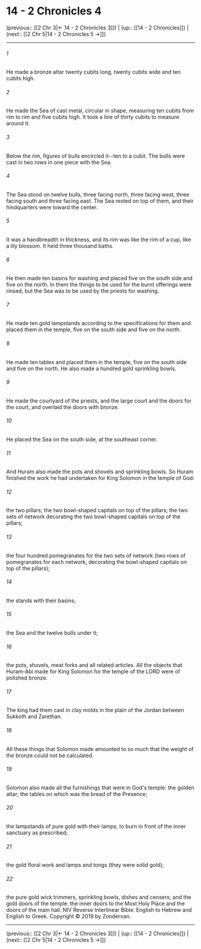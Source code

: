 # 14 - 2 Chronicles 4

(previous:: [[2 Chr 3|← 14 - 2 Chronicles 3]]) | (up:: [[14 - 2 Chronicles]]) | (next:: [[2 Chr 5|14 - 2 Chronicles 5 →]])

***


###### 1 
He made a bronze altar twenty cubits long, twenty cubits wide and ten cubits high. 

###### 2 
He made the Sea of cast metal, circular in shape, measuring ten cubits from rim to rim and five cubits high. It took a line of thirty cubits to measure around it. 

###### 3 
Below the rim, figures of bulls encircled it--ten to a cubit. The bulls were cast in two rows in one piece with the Sea. 

###### 4 
The Sea stood on twelve bulls, three facing north, three facing west, three facing south and three facing east. The Sea rested on top of them, and their hindquarters were toward the center. 

###### 5 
It was a handbreadth in thickness, and its rim was like the rim of a cup, like a lily blossom. It held three thousand baths. 

###### 6 
He then made ten basins for washing and placed five on the south side and five on the north. In them the things to be used for the burnt offerings were rinsed, but the Sea was to be used by the priests for washing. 

###### 7 
He made ten gold lampstands according to the specifications for them and placed them in the temple, five on the south side and five on the north. 

###### 8 
He made ten tables and placed them in the temple, five on the south side and five on the north. He also made a hundred gold sprinkling bowls. 

###### 9 
He made the courtyard of the priests, and the large court and the doors for the court, and overlaid the doors with bronze. 

###### 10 
He placed the Sea on the south side, at the southeast corner. 

###### 11 
And Huram also made the pots and shovels and sprinkling bowls. So Huram finished the work he had undertaken for King Solomon in the temple of God: 

###### 12 
the two pillars; the two bowl-shaped capitals on top of the pillars; the two sets of network decorating the two bowl-shaped capitals on top of the pillars; 

###### 13 
the four hundred pomegranates for the two sets of network (two rows of pomegranates for each network, decorating the bowl-shaped capitals on top of the pillars); 

###### 14 
the stands with their basins; 

###### 15 
the Sea and the twelve bulls under it; 

###### 16 
the pots, shovels, meat forks and all related articles. All the objects that Huram-Abi made for King Solomon for the temple of the LORD were of polished bronze. 

###### 17 
The king had them cast in clay molds in the plain of the Jordan between Sukkoth and Zarethan. 

###### 18 
All these things that Solomon made amounted to so much that the weight of the bronze could not be calculated. 

###### 19 
Solomon also made all the furnishings that were in God's temple: the golden altar; the tables on which was the bread of the Presence; 

###### 20 
the lampstands of pure gold with their lamps, to burn in front of the inner sanctuary as prescribed; 

###### 21 
the gold floral work and lamps and tongs (they were solid gold); 

###### 22 
the pure gold wick trimmers, sprinkling bowls, dishes and censers; and the gold doors of the temple: the inner doors to the Most Holy Place and the doors of the main hall. NIV Reverse Interlinear Bible: English to Hebrew and English to Greek. Copyright © 2019 by Zondervan.

***

(previous:: [[2 Chr 3|← 14 - 2 Chronicles 3]]) | (up:: [[14 - 2 Chronicles]]) | (next:: [[2 Chr 5|14 - 2 Chronicles 5 →]])
